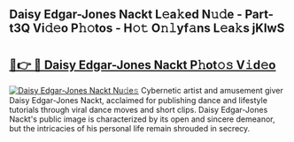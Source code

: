 ## Daisy Edgar-Jones Nackt L𝚎a𝚔ed N𝚞𝚍e - Part-t3Q Vi𝚍𝚎o P𝚑𝚘tos - H𝚘𝚝 O𝚗𝚕yf𝚊ns L𝚎a𝚔s jKIwS

# <h2><a href="http://kf22f1u.oniu.top/?m=Daisy+Edgar-Jones+Nackt">🔗👉 🔴 Daisy Edgar-Jones Nackt P𝚑ot𝚘𝚜 V𝚒d𝚎o</a></h2>

[![Daisy Edgar-Jones Nackt Nu𝚍e𝚜](https://i.imgur.com/0qMVB7G.gif)](http://kf22f1u.oniu.top/?m=Daisy+Edgar-Jones+Nackt)
Cybernetic artist and amusement giver Daisy Edgar-Jones Nackt, acclaimed for publishing dance and lifestyle tutorials through viral dance moves and short clips. Daisy Edgar-Jones Nackt's public image is characterized by its open and sincere demeanor, but the intricacies of his personal life remain shrouded in secrecy.  
